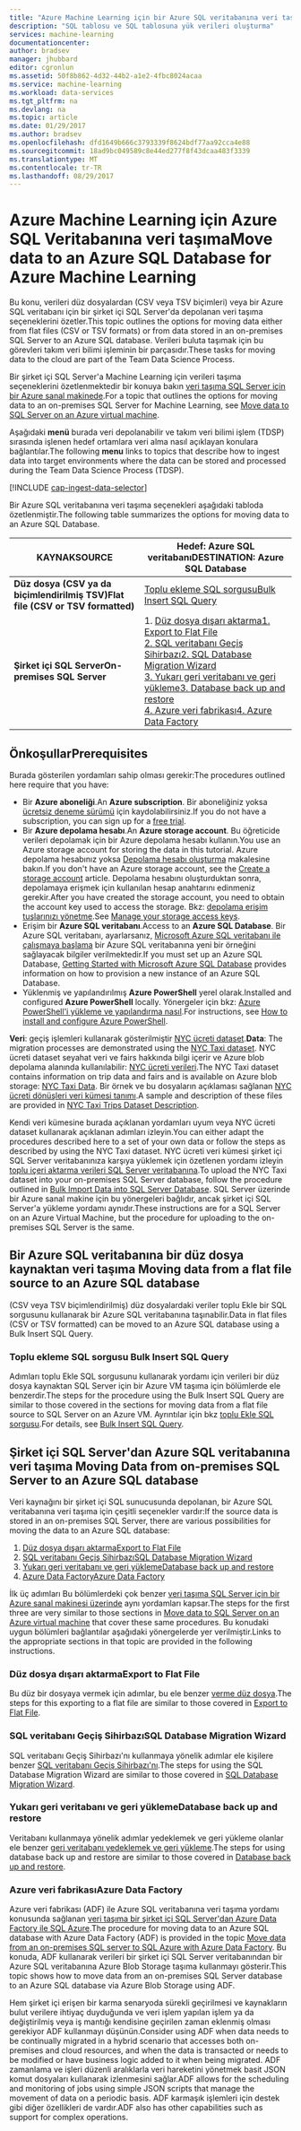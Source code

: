 ```yaml
---
title: "Azure Machine Learning için bir Azure SQL veritabanına veri taşıma | Microsoft Docs"
description: "SQL tablosu ve SQL tablosuna yük verileri oluşturma"
services: machine-learning
documentationcenter: 
author: bradsev
manager: jhubbard
editor: cgronlun
ms.assetid: 50f8b862-4d32-44b2-a1e2-4fbc8024acaa
ms.service: machine-learning
ms.workload: data-services
ms.tgt_pltfrm: na
ms.devlang: na
ms.topic: article
ms.date: 01/29/2017
ms.author: bradsev
ms.openlocfilehash: dfd1649b666c3793339f8624bdf77aa92cca4e88
ms.sourcegitcommit: 18ad9bc049589c8e44ed277f8f43dcaa483f3339
ms.translationtype: MT
ms.contentlocale: tr-TR
ms.lasthandoff: 08/29/2017
---
```

# <a name="move-data-to-an-azure-sql-database-for-azure-machine-learning"></a><span data-ttu-id="78240-103">Azure Machine Learning için Azure SQL Veritabanına veri taşıma</span><span class="sxs-lookup"><span data-stu-id="78240-103">Move data to an Azure SQL Database for Azure Machine Learning</span></span>
<span data-ttu-id="78240-104">Bu konu, verileri düz dosyalardan (CSV veya TSV biçimleri) veya bir Azure SQL veritabanı için bir şirket içi SQL Server'da depolanan veri taşıma seçeneklerini özetler.</span><span class="sxs-lookup"><span data-stu-id="78240-104">This topic outlines the options for moving data either from flat files (CSV or TSV formats) or from data stored in an on-premises SQL Server to an Azure SQL database.</span></span> <span data-ttu-id="78240-105">Verileri buluta taşımak için bu görevleri takım veri bilimi işleminin bir parçasıdır.</span><span class="sxs-lookup"><span data-stu-id="78240-105">These tasks for moving data to the cloud are part of the Team Data Science Process.</span></span>

<span data-ttu-id="78240-106">Bir şirket içi SQL Server'a Machine Learning için verileri taşıma seçeneklerini özetlenmektedir bir konuya bakın [veri taşıma SQL Server için bir Azure sanal makinede](machine-learning-data-science-move-sql-server-virtual-machine.md).</span><span class="sxs-lookup"><span data-stu-id="78240-106">For a topic that outlines the options for moving data to an on-premises SQL Server for Machine Learning, see [Move data to SQL Server on an Azure virtual machine](machine-learning-data-science-move-sql-server-virtual-machine.md).</span></span>

<span data-ttu-id="78240-107">Aşağıdaki **menü** burada veri depolanabilir ve takım veri bilimi işlem (TDSP) sırasında işlenen hedef ortamlara veri alma nasıl açıklayan konulara bağlantılar.</span><span class="sxs-lookup"><span data-stu-id="78240-107">The following **menu** links to topics that describe how to ingest data into target environments where the data can be stored and processed during the Team Data Science Process (TDSP).</span></span>

[!INCLUDE [cap-ingest-data-selector](../../includes/cap-ingest-data-selector.md)]

<span data-ttu-id="78240-108">Bir Azure SQL veritabanına veri taşıma seçenekleri aşağıdaki tabloda özetlenmiştir.</span><span class="sxs-lookup"><span data-stu-id="78240-108">The following table summarizes the options for moving data to an Azure SQL Database.</span></span>

| <span data-ttu-id="78240-109"><b>KAYNAK</b></span><span class="sxs-lookup"><span data-stu-id="78240-109"><b>SOURCE</b></span></span> | <span data-ttu-id="78240-110"><b>Hedef: Azure SQL veritabanı</b></span><span class="sxs-lookup"><span data-stu-id="78240-110"><b>DESTINATION: Azure SQL Database</b></span></span> |
| --- | --- |
| <span data-ttu-id="78240-111"><b>Düz dosya (CSV ya da biçimlendirilmiş TSV)</b></span><span class="sxs-lookup"><span data-stu-id="78240-111"><b>Flat file (CSV or TSV formatted)</b></span></span> |<span data-ttu-id="78240-112"><a href="#bulk-insert-sql-query">Toplu ekleme SQL sorgusu</span><span class="sxs-lookup"><span data-stu-id="78240-112"><a href="#bulk-insert-sql-query">Bulk Insert SQL Query</span></span> |
| <span data-ttu-id="78240-113"><b>Şirket içi SQL Server</b></span><span class="sxs-lookup"><span data-stu-id="78240-113"><b>On-premises SQL Server</b></span></span> |<span data-ttu-id="78240-114">1. <a href="#export-flat-file">Düz dosya dışarı aktarma</span><span class="sxs-lookup"><span data-stu-id="78240-114">1. <a href="#export-flat-file">Export to Flat File</span></span><br> <span data-ttu-id="78240-115">2. <a href="#insert-tables-bcp">SQL veritabanı Geçiş Sihirbazı</span><span class="sxs-lookup"><span data-stu-id="78240-115">2. <a href="#insert-tables-bcp">SQL Database Migration Wizard</span></span><br> <span data-ttu-id="78240-116">3. <a href="#db-migration">Yukarı geri veritabanı ve geri yükleme</span><span class="sxs-lookup"><span data-stu-id="78240-116">3. <a href="#db-migration">Database back up and restore</span></span><br> <span data-ttu-id="78240-117">4. <a href="#adf">Azure veri fabrikası</span><span class="sxs-lookup"><span data-stu-id="78240-117">4. <a href="#adf">Azure Data Factory</span></span> |

## <span data-ttu-id="78240-118"><a name="prereqs"></a>Önkoşullar</span><span class="sxs-lookup"><span data-stu-id="78240-118"><a name="prereqs"></a>Prerequisites</span></span>
<span data-ttu-id="78240-119">Burada gösterilen yordamları sahip olması gerekir:</span><span class="sxs-lookup"><span data-stu-id="78240-119">The procedures outlined here require that you have:</span></span>

* <span data-ttu-id="78240-120">Bir **Azure aboneliği**.</span><span class="sxs-lookup"><span data-stu-id="78240-120">An **Azure subscription**.</span></span> <span data-ttu-id="78240-121">Bir aboneliğiniz yoksa [ücretsiz deneme sürümü](https://azure.microsoft.com/pricing/free-trial/) için kaydolabilirsiniz.</span><span class="sxs-lookup"><span data-stu-id="78240-121">If you do not have a subscription, you can sign up for a [free trial](https://azure.microsoft.com/pricing/free-trial/).</span></span>
* <span data-ttu-id="78240-122">Bir **Azure depolama hesabı**.</span><span class="sxs-lookup"><span data-stu-id="78240-122">An **Azure storage account**.</span></span> <span data-ttu-id="78240-123">Bu öğreticide verileri depolamak için bir Azure depolama hesabı kullanın.</span><span class="sxs-lookup"><span data-stu-id="78240-123">You use an Azure storage account for storing the data in this tutorial.</span></span> <span data-ttu-id="78240-124">Azure depolama hesabınız yoksa [Depolama hesabı oluşturma](../storage/common/storage-create-storage-account.md#create-a-storage-account) makalesine bakın.</span><span class="sxs-lookup"><span data-stu-id="78240-124">If you don't have an Azure storage account, see the [Create a storage account](../storage/common/storage-create-storage-account.md#create-a-storage-account) article.</span></span> <span data-ttu-id="78240-125">Depolama hesabını oluşturduktan sonra, depolamaya erişmek için kullanılan hesap anahtarını edinmeniz gerekir.</span><span class="sxs-lookup"><span data-stu-id="78240-125">After you have created the storage account, you need to obtain the account key used to access the storage.</span></span> <span data-ttu-id="78240-126">Bkz: [depolama erişim tuşlarınızı yönetme](../storage/common/storage-create-storage-account.md#manage-your-storage-access-keys).</span><span class="sxs-lookup"><span data-stu-id="78240-126">See [Manage your storage access keys](../storage/common/storage-create-storage-account.md#manage-your-storage-access-keys).</span></span>
* <span data-ttu-id="78240-127">Erişim bir **Azure SQL veritabanı**.</span><span class="sxs-lookup"><span data-stu-id="78240-127">Access to an **Azure SQL Database**.</span></span> <span data-ttu-id="78240-128">Bir Azure SQL veritabanı, ayarlarsanız, [Microsoft Azure SQL veritabanı ile çalışmaya başlama](../sql-database/sql-database-get-started.md) bir Azure SQL veritabanına yeni bir örneğini sağlayacak bilgiler verilmektedir.</span><span class="sxs-lookup"><span data-stu-id="78240-128">If you must set up an Azure SQL Database, [Getting Started with Microsoft Azure SQL Database](../sql-database/sql-database-get-started.md) provides information on how to provision a new instance of an Azure SQL Database.</span></span>
* <span data-ttu-id="78240-129">Yüklenmiş ve yapılandırılmış **Azure PowerShell** yerel olarak.</span><span class="sxs-lookup"><span data-stu-id="78240-129">Installed and configured **Azure PowerShell** locally.</span></span> <span data-ttu-id="78240-130">Yönergeler için bkz: [Azure PowerShell'i yükleme ve yapılandırma nasıl](/powershell/azure/overview).</span><span class="sxs-lookup"><span data-stu-id="78240-130">For instructions, see [How to install and configure Azure PowerShell](/powershell/azure/overview).</span></span>

<span data-ttu-id="78240-131">**Veri**: geçiş işlemleri kullanarak gösterilmiştir [NYC ücreti dataset](http://chriswhong.com/open-data/foil_nyc_taxi/).</span><span class="sxs-lookup"><span data-stu-id="78240-131">**Data**: The migration processes are demonstrated using the [NYC Taxi dataset](http://chriswhong.com/open-data/foil_nyc_taxi/).</span></span> <span data-ttu-id="78240-132">NYC ücreti dataset seyahat veri ve fairs hakkında bilgi içerir ve Azure blob depolama alanında kullanılabilir: [NYC ücreti verileri](http://www.andresmh.com/nyctaxitrips/).</span><span class="sxs-lookup"><span data-stu-id="78240-132">The NYC Taxi dataset contains information on trip data and fairs and is available on Azure blob storage: [NYC Taxi Data](http://www.andresmh.com/nyctaxitrips/).</span></span> <span data-ttu-id="78240-133">Bir örnek ve bu dosyaların açıklaması sağlanan [NYC ücreti dönüşleri veri kümesi tanımı](machine-learning-data-science-process-sql-walkthrough.md#dataset).</span><span class="sxs-lookup"><span data-stu-id="78240-133">A sample and description of these files are provided in [NYC Taxi Trips Dataset Description](machine-learning-data-science-process-sql-walkthrough.md#dataset).</span></span>

<span data-ttu-id="78240-134">Kendi veri kümesine burada açıklanan yordamları uyum veya NYC ücreti dataset kullanarak açıklanan adımları izleyin.</span><span class="sxs-lookup"><span data-stu-id="78240-134">You can either adapt the procedures described here to a set of your own data or follow the steps as described by using the NYC Taxi dataset.</span></span> <span data-ttu-id="78240-135">NYC ücreti veri kümesi şirket içi SQL Server veritabanınıza karşıya yüklemek için özetlenen yordamı izleyin [toplu içeri aktarma verileri SQL Server veritabanına](machine-learning-data-science-process-sql-walkthrough.md#dbload).</span><span class="sxs-lookup"><span data-stu-id="78240-135">To upload the NYC Taxi dataset into your on-premises SQL Server database, follow the procedure outlined in [Bulk Import Data into SQL Server Database](machine-learning-data-science-process-sql-walkthrough.md#dbload).</span></span> <span data-ttu-id="78240-136">SQL Server üzerinde bir Azure sanal makine için bu yönergeleri bağlıdır, ancak şirket içi SQL Server'a yükleme yordamı aynıdır.</span><span class="sxs-lookup"><span data-stu-id="78240-136">These instructions are for a SQL Server on an Azure Virtual Machine, but the procedure for uploading to the on-premises SQL Server is the same.</span></span>

## <span data-ttu-id="78240-137"><a name="file-to-azure-sql-database"></a>Bir Azure SQL veritabanına bir düz dosya kaynaktan veri taşıma</span><span class="sxs-lookup"><span data-stu-id="78240-137"><a name="file-to-azure-sql-database"></a> Moving data from a flat file source to an Azure SQL database</span></span>
<span data-ttu-id="78240-138">(CSV veya TSV biçimlendirilmiş) düz dosyalardaki veriler toplu Ekle bir SQL sorgusunu kullanarak bir Azure SQL veritabanına taşınabilir.</span><span class="sxs-lookup"><span data-stu-id="78240-138">Data in flat files (CSV or TSV formatted) can be moved to an Azure SQL database using a Bulk Insert SQL Query.</span></span>

### <span data-ttu-id="78240-139"><a name="bulk-insert-sql-query"></a>Toplu ekleme SQL sorgusu</span><span class="sxs-lookup"><span data-stu-id="78240-139"><a name="bulk-insert-sql-query"></a> Bulk Insert SQL Query</span></span>
<span data-ttu-id="78240-140">Adımları toplu Ekle SQL sorgusunu kullanarak yordamı için verileri bir düz dosya kaynaktan SQL Server için bir Azure VM taşıma için bölümlerde ele benzerdir.</span><span class="sxs-lookup"><span data-stu-id="78240-140">The steps for the procedure using the Bulk Insert SQL Query are similar to those covered in the sections for moving data from a flat file source to SQL Server on an Azure VM.</span></span> <span data-ttu-id="78240-141">Ayrıntılar için bkz [toplu Ekle SQL sorgusu](machine-learning-data-science-move-sql-server-virtual-machine.md#insert-tables-bulkquery).</span><span class="sxs-lookup"><span data-stu-id="78240-141">For details, see [Bulk Insert SQL Query](machine-learning-data-science-move-sql-server-virtual-machine.md#insert-tables-bulkquery).</span></span>

## <span data-ttu-id="78240-142"><a name="sql-on-prem-to-sazure-sql-database"></a>Şirket içi SQL Server'dan Azure SQL veritabanına veri taşıma</span><span class="sxs-lookup"><span data-stu-id="78240-142"><a name="sql-on-prem-to-sazure-sql-database"></a> Moving Data from on-premises SQL Server to an Azure SQL database</span></span>
<span data-ttu-id="78240-143">Veri kaynağını bir şirket içi SQL sunucusunda depolanan, bir Azure SQL veritabanına veri taşıma için çeşitli seçenekler vardır:</span><span class="sxs-lookup"><span data-stu-id="78240-143">If the source data is stored in an on-premises SQL Server, there are various possibilities for moving the data to an Azure SQL database:</span></span>

1. [<span data-ttu-id="78240-144">Düz dosya dışarı aktarma</span><span class="sxs-lookup"><span data-stu-id="78240-144">Export to Flat File</span></span>](#export-flat-file)
2. [<span data-ttu-id="78240-145">SQL veritabanı Geçiş Sihirbazı</span><span class="sxs-lookup"><span data-stu-id="78240-145">SQL Database Migration Wizard</span></span>](#insert-tables-bcp)
3. [<span data-ttu-id="78240-146">Yukarı geri veritabanı ve geri yükleme</span><span class="sxs-lookup"><span data-stu-id="78240-146">Database back up and restore</span></span>](#db-migration)
4. [<span data-ttu-id="78240-147">Azure Data Factory</span><span class="sxs-lookup"><span data-stu-id="78240-147">Azure Data Factory</span></span>](#adf)

<span data-ttu-id="78240-148">İlk üç adımları Bu bölümlerdeki çok benzer [veri taşıma SQL Server için bir Azure sanal makinesi üzerinde](machine-learning-data-science-move-sql-server-virtual-machine.md) aynı yordamları kapsar.</span><span class="sxs-lookup"><span data-stu-id="78240-148">The steps for the first three are very similar to those sections in [Move data to SQL Server on an Azure virtual machine](machine-learning-data-science-move-sql-server-virtual-machine.md) that cover these same procedures.</span></span> <span data-ttu-id="78240-149">Bu konudaki uygun bölümleri bağlantılar aşağıdaki yönergelerde yer verilmiştir.</span><span class="sxs-lookup"><span data-stu-id="78240-149">Links to the appropriate sections in that topic are provided in the following instructions.</span></span>

### <span data-ttu-id="78240-150"><a name="export-flat-file"></a>Düz dosya dışarı aktarma</span><span class="sxs-lookup"><span data-stu-id="78240-150"><a name="export-flat-file"></a>Export to Flat File</span></span>
<span data-ttu-id="78240-151">Bu düz bir dosyaya vermek için adımlar, bu ele benzer [verme düz dosya](machine-learning-data-science-move-sql-server-virtual-machine.md#export-flat-file).</span><span class="sxs-lookup"><span data-stu-id="78240-151">The steps for this exporting to a flat file are similar to those covered in [Export to Flat File](machine-learning-data-science-move-sql-server-virtual-machine.md#export-flat-file).</span></span>

### <span data-ttu-id="78240-152"><a name="insert-tables-bcp"></a>SQL veritabanı Geçiş Sihirbazı</span><span class="sxs-lookup"><span data-stu-id="78240-152"><a name="insert-tables-bcp"></a>SQL Database Migration Wizard</span></span>
<span data-ttu-id="78240-153">SQL veritabanı Geçiş Sihirbazı'nı kullanmaya yönelik adımlar ele kişilere benzer [SQL veritabanı Geçiş Sihirbazı'nı](machine-learning-data-science-move-sql-server-virtual-machine.md#sql-migration).</span><span class="sxs-lookup"><span data-stu-id="78240-153">The steps for using the SQL Database Migration Wizard are similar to those covered in [SQL Database Migration Wizard](machine-learning-data-science-move-sql-server-virtual-machine.md#sql-migration).</span></span>

### <span data-ttu-id="78240-154"><a name="db-migration"></a>Yukarı geri veritabanı ve geri yükleme</span><span class="sxs-lookup"><span data-stu-id="78240-154"><a name="db-migration"></a>Database back up and restore</span></span>
<span data-ttu-id="78240-155">Veritabanı kullanmaya yönelik adımlar yedeklemek ve geri yükleme olanlar ele benzer [geri veritabanı yedeklemek ve geri yükleme](machine-learning-data-science-move-sql-server-virtual-machine.md#sql-backup).</span><span class="sxs-lookup"><span data-stu-id="78240-155">The steps for using database back up and restore are similar to those covered in [Database back up and restore](machine-learning-data-science-move-sql-server-virtual-machine.md#sql-backup).</span></span>

### <span data-ttu-id="78240-156"><a name="adf"></a>Azure veri fabrikası</span><span class="sxs-lookup"><span data-stu-id="78240-156"><a name="adf"></a>Azure Data Factory</span></span>
<span data-ttu-id="78240-157">Azure veri fabrikası (ADF) ile Azure SQL veritabanına veri taşıma yordamı konusunda sağlanan [veri taşıma bir şirket içi SQL Server'dan Azure Data Factory ile SQL Azure](machine-learning-data-science-move-sql-azure-adf.md).</span><span class="sxs-lookup"><span data-stu-id="78240-157">The procedure for moving data to an Azure SQL database with Azure Data Factory (ADF) is provided in the topic [Move data from an on-premises SQL server to SQL Azure with Azure Data Factory](machine-learning-data-science-move-sql-azure-adf.md).</span></span> <span data-ttu-id="78240-158">Bu konuda, ADF kullanarak verileri bir şirket içi SQL Server veritabanından bir Azure SQL veritabanına Azure Blob Storage taşıma kullanmayı gösterir.</span><span class="sxs-lookup"><span data-stu-id="78240-158">This topic shows how to move data from an on-premises SQL Server database to an Azure SQL database via Azure Blob Storage using ADF.</span></span>

<span data-ttu-id="78240-159">Hem şirket içi erişen bir karma senaryoda sürekli geçirilmesi ve kaynakların bulut verilere ihtiyaç duyduğunda ve veri işlem yapılan işlem ya da değiştirilmiş veya iş mantığı kendisine geçirilen zaman eklenmiş olması gerekiyor ADF kullanmayı düşünün.</span><span class="sxs-lookup"><span data-stu-id="78240-159">Consider using ADF when data needs to be continually migrated in a hybrid scenario that accesses both on-premises and cloud resources, and when the data is transacted or needs to be modified or have business logic added to it when being migrated.</span></span> <span data-ttu-id="78240-160">ADF zamanlama ve işleri düzenli aralıklarla veri hareketini yönetmek basit JSON komut dosyaları kullanarak izlenmesini sağlar.</span><span class="sxs-lookup"><span data-stu-id="78240-160">ADF allows for the scheduling and monitoring of jobs using simple JSON scripts that manage the movement of data on a periodic basis.</span></span> <span data-ttu-id="78240-161">ADF karmaşık işlemleri için destek gibi diğer özellikleri de vardır.</span><span class="sxs-lookup"><span data-stu-id="78240-161">ADF also has other capabilities such as support for complex operations.</span></span>
